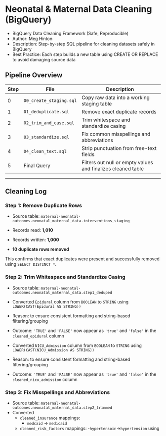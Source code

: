 # Neonatal & Maternal Data Cleaning (BigQuery)
- BigQuery Data Cleaning Framework (Safe, Reproducible)
- Author: Meg Hinton
- Description: Step-by-step SQL pipeline for cleaning datasets safely in BigQuery
- Best Practice: Each step builds a new table using CREATE OR REPLACE to avoid damaging source data


## Pipeline Overview

| Step | File | Description |
|------|------|-------------|
| 0 | `00_create_staging.sql` | Copy raw data into a working staging table |
| 1 | `01_deduplicate.sql` | Remove exact duplicate records |
| 2 | `02_trim_and_case.sql` | Trim whitespace and standardize casing |
| 3 | `03_standardize.sql` | Fix common misspellings and abbreviations |
| 4 | `04_clean_text.sql` | Strip punctuation from free-text fields |
| 5 | Final Query | Filters out null or empty values and finalizes cleaned table |

---

## Cleaning Log

### Step 1: Remove Duplicate Rows
- Source table: `maternal-neonatal-outcomes.neonatal_maternal_data.interventions_staging`

- Records read: **1,010**
- Records written: **1,000**
- **10 duplicate rows removed**

This confirms that exact duplicates were present and successfully removed using `SELECT DISTINCT *`.

### Step 2: Trim Whitespace and Standardize Casing
- Source table: `maternal-neonatal-outcomes.neonatal_maternal_data.step1_deduped`

- Converted `Epidural` column from `BOOLEAN` to `STRING` using `LOWER(CAST(Epidural AS STRING))`
- Reason: to ensure consistent formatting and string-based filtering/grouping
- Outcome: `'TRUE'` and `'FALSE'` now appear as `'true'` and `'false'` in the `cleaned_epidural` column

- Converted `NICU_Admission` column from `BOOLEAN` to `STRING` using `LOWER(CAST(NICU_Admission AS STRING))`
- Reason: to ensure consistent formatting and string-based filtering/grouping
- Outcome: `'TRUE'` and `'FALSE'` now appear as `'true'` and `'false'` in the `cleaned_nicu_admission` column

### Step 3: Fix Misspellings and Abbreviations
- Source table: `maternal-neonatal-outcomes.neonatal_maternal_data.step2_trimmed`
- Converted
  - `cleaned_insurance` mappings:
    - `medcaid` -> `medicaid`
  - `cleaned_risk_factors` mappings:
    -`hypertensoin`->`hypertension`
using
  
  
